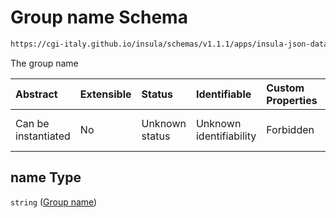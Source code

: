 # Group name Schema

```txt
https://cgi-italy.github.io/insula/schemas/v1.1.1/apps/insula-json-datasets-group.schema.json#/properties/name
```

The group name

| Abstract            | Extensible | Status         | Identifiable            | Custom Properties | Additional Properties | Access Restrictions | Defined In                                                                                                             |
| :------------------ | :--------- | :------------- | :---------------------- | :---------------- | :-------------------- | :------------------ | :--------------------------------------------------------------------------------------------------------------------- |
| Can be instantiated | No         | Unknown status | Unknown identifiability | Forbidden         | Allowed               | none                | [insula-json-datasets-group.schema.json\*](schemas/apps/insula-json-datasets-group.schema.json) |

## name Type

`string` ([Group name](insula-json-datasets-group-properties-group-name.md))
